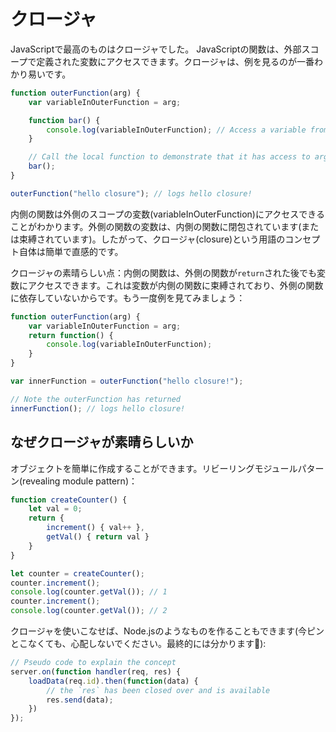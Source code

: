 # クロージャ

JavaScriptで最高のものはクロージャでした。 JavaScriptの関数は、外部スコープで定義された変数にアクセスできます。クロージャは、例を見るのが一番わかり易いです。

```typescript
function outerFunction(arg) {
    var variableInOuterFunction = arg;

    function bar() {
        console.log(variableInOuterFunction); // Access a variable from the outer scope
    }

    // Call the local function to demonstrate that it has access to arg
    bar();
}

outerFunction("hello closure"); // logs hello closure!
```

内側の関数は外側のスコープの変数\(variableInOuterFunction\)にアクセスできることがわかります。外側の関数の変数は、内側の関数に閉包されています\(または束縛されています\)。したがって、クロージャ\(closure\)という用語のコンセプト自体は簡単で直感的です。

クロージャの素晴らしい点：内側の関数は、外側の関数が`return`された後でも変数にアクセスできます。これは変数が内側の関数に束縛されており、外側の関数に依存していないからです。もう一度例を見てみましょう：

```typescript
function outerFunction(arg) {
    var variableInOuterFunction = arg;
    return function() {
        console.log(variableInOuterFunction);
    }
}

var innerFunction = outerFunction("hello closure!");

// Note the outerFunction has returned
innerFunction(); // logs hello closure!
```

## なぜクロージャが素晴らしいか

オブジェクトを簡単に作成することができます。リビーリングモジュールパターン\(revealing module pattern\)：

```typescript
function createCounter() {
    let val = 0;
    return {
        increment() { val++ },
        getVal() { return val }
    }
}

let counter = createCounter();
counter.increment();
console.log(counter.getVal()); // 1
counter.increment();
console.log(counter.getVal()); // 2
```

クロージャを使いこなせば、Node.jsのようなものを作ることもできます\(今ピンとこなくても、心配しないでください。最終的には分かります🌹\):

```typescript
// Pseudo code to explain the concept
server.on(function handler(req, res) {
    loadData(req.id).then(function(data) {
        // the `res` has been closed over and is available
        res.send(data);
    })
});
```

